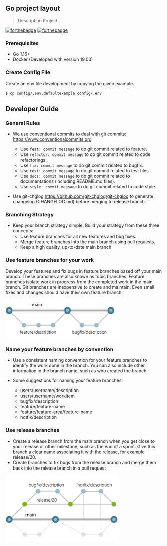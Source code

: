 ## Go project layout

> Description Project

[![forthebadge](https://forthebadge.com/images/badges/made-with-go.svg)](https://forthebadge.com) [![forthebadge](https://forthebadge.com/images/badges/built-with-love.svg)](https://forthebadge.com)

### Prerequisites

- Go 1.16+
- Docker (Developed with version 19.03)

### Create Config File

Create an env file development by copying the given example.

```
$ cp config/.env.defaultexample config/.env
```

## Developer Guide

### General Rules

* We use conventional commits to deal with git commits: https://www.conventionalcommits.org
    - Use `feat: commit message` to do git commit related to feature.
    - Use `refactor: commit message` to do git commit related to code refactorings.
    - Use `fix: commit message` to do git commit related to bugfix.
    - Use `test: commit message` to do git commit related to test files.
    - Use `docs: commit message` to do git commit related to documentations (including README.md files).
    - Use `style: commit message` to do git commit related to code style.
    
* Use git-chglog https://github.com/git-chglog/git-chglog to generate changelog (CHANGELOG.md) before merging to release branch.

### Branching Strategy

* Keep your branch strategy simple. Build your strategy from these three concepts:
    - Use feature branches for all new features and bug fixes.
    - Merge feature branches into the main branch using pull requests.
    - Keep a high quality, up-to-date main branch.

### Use feature branches for your work

Develop your features and fix bugs in feature branches based off your main branch. These branches are also known as topic branches. Feature branches isolate work in progress from the completed work in the main branch. Git branches are inexpensive to create and maintain. Even small fixes and changes should have their own feature branch.

<p align="left"><img src="./featurebranching.png" width="360"></p>

### Name your feature branches by convention

* Use a consistent naming convention for your feature branches to identify the work done in the branch. You can also include other information in the branch name, such as who created the branch.

* Some suggestions for naming your feature branches:
  - users/username/description
  - users/username/workitem 
  - bugfix/description
  - feature/feature-name 
  - feature/feature-area/feature-name 
  - hotfix/description
  
### Use release branches

* Create a release branch from the main branch when you get close to your release or other milestone, such as the end of a sprint. Give this branch a clear name associating it with the release, for example release/20.
* Create branches to fix bugs from the release branch and merge them back into the release branch in a pull request

<p align="left"><img src="./releasebranching_release.png" width="360"></p>
